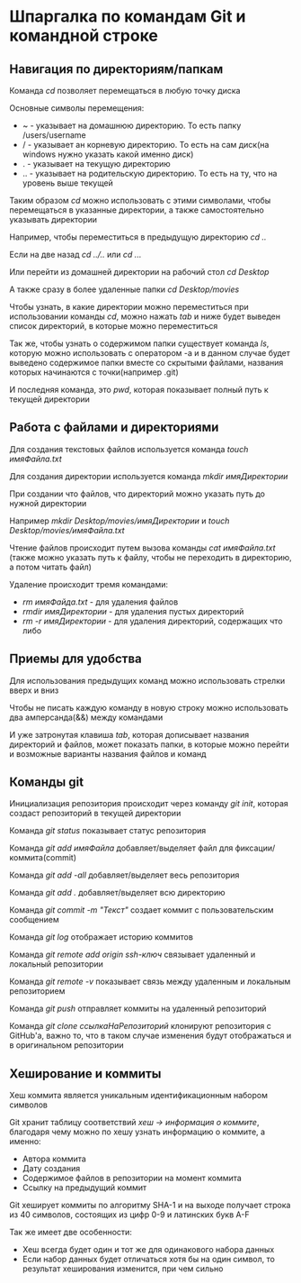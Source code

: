 # Шпаргалка по командам Git и командной строке


## Навигация по директориям/папкам


Команда _cd_ позволяет перемещаться в любую точку диска


Основные символы перемещения:


* ~ - указывает на домашнюю директорию. То есть папку /users/username
* / - указывает ан корневую директорию. То есть на сам диск(на windows нужно указать какой именно диск)
* . - указывает на текущую директорию 
* .. - указывает на родительскую директорию. То есть	на ту, что на уровень выше текущей 


Таким образом _cd_ можно использовать с этими символами, чтобы перемещаться в указанные директории, а также самостоятельно указывать директории


Например, чтобы переместиться в предыдущую директорию _cd .._


Если на две назад _cd ../.._ или _cd ..._


Или перейти из домашней директории на рабочий стол _cd Desktop_


А также сразу в более удаленные папки _cd Desktop/movies_


Чтобы узнать, в какие директории можно переместиться при использовании команды _cd_, можно нажать _tab_ и ниже будет выведен список директорий, в которые можно переместиться 


Так же, чтобы узнать о содержимом папки существует команда _ls_, которую можно использовать с оператором -a и в данном случае будет выведено содержимое папки вместе со скрытыми файлами, названия которых начинаются с точки(например .git)


И последняя команда, это _pwd_, которая показывает полный путь к текущей директории 


## Работа с файлами и директориями 


Для создания текстовых файлов используется команда _touch имяФайла.txt_ 


Для создания директории используется команда _mkdir имяДиректории_


При создании что файлов, что директорий можно указать путь до нужной директории 


Например _mkdir Desktop/movies/имяДиректории_ и _touch Desktop/movies/имяФайла.txt_


Чтение файлов происходит путем вызова команды _cat имяФайла.txt_ (также можно указать путь к файлу, чтобы не переходить в директорию, а потом читать файл)


Удаление происходит тремя командами:


* _rm имяФайда.txt_ - для удаления файлов 
* _rmdir имяДиректории_ - для удаления пустых директорий
* _rm -r имяДиректории_ - для удаления директорий, содержащих что либо


## Приемы для удобства 


Для использования предыдущих команд можно использовать стрелки вверх и вниз 


Чтобы не писать каждую команду в новую строку можно использовать два амперсанда(&&) между командами

И уже затронутая клавиша _tab_, которая дописывает названия директорий и файлов, может показать папки, в которые можно перейти и возможные варианты названия файлов и команд 


## Команды git


Инициализация репозитория происходит через команду _git init_, которая создаст репозиторий в текущей директории 


Команда _git status_ показывает статус репозитория 


Команда _git add имяФайла_ добавляет/выделяет файл для фиксации/коммита(commit)


Команда _git add -all_ добавляет/выделяет весь репозитория


Команда _git add ._ добавляет/выделяет всю директорию


Команда _git commit -m "Текст"_ создает коммит с пользовательским сообщением


Команда _git log_ отображает историю коммитов


Команда _git remote add origin ssh-ключ_ связывает удаленный и локальный репозитории


Команда _git remote -v_ показывает связь между удаленным и локальным репозиторием 


Команда _git push_ отправляет коммиты на удаленный репозиторий 


Команда _git clone ссылкаНаРепозиторий_ клонируют репозитория с GitHub'а, важно то, что в таком случае изменения будут отображаться и в оригинальном репозитории


## Хеширование и коммиты


Хеш коммита является уникальным идентификационным набором символов


Git хранит таблицу соответствий _хеш -> информация о коммите_, благодаря чему можно по хешу узнать информацию о коммите, а именно:


* Автора коммита
* Дату создания 
* Содержимое файлов в репозитории на момент коммита
* Ссылку на предыдущий коммит


Git хеширует коммиты по алгоритму SHA-1 и на выходе получает строка из 40 символов, состоящих из цифр 0-9 и латинских букв A-F


Так же имеет две особенности:


* Хеш всегда будет один и тот же для одинакового набора данных
* Если набор данных будет отличаться хотя бы на один символ, то результат хеширования изменится, при чем сильно